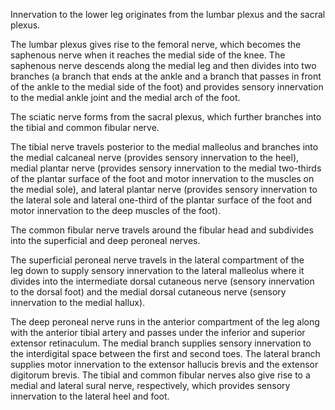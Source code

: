 Innervation to the lower leg originates from the lumbar plexus and the sacral plexus.

The lumbar plexus gives rise to the femoral nerve, which becomes the saphenous nerve when it reaches the medial side of the knee. The saphenous nerve descends along the medial leg and then divides into two branches (a branch that ends at the ankle and a branch that passes in front of the ankle to the medial side of the foot) and provides sensory innervation to the medial ankle joint and the medial arch of the foot.

The sciatic nerve forms from the sacral plexus, which further branches into the tibial and common fibular nerve.

The tibial nerve travels posterior to the medial malleolus and branches into the medial calcaneal nerve (provides sensory innervation to the heel), medial plantar nerve (provides sensory innervation to the medial two-thirds of the plantar surface of the foot and motor innervation to the muscles on the medial sole), and lateral plantar nerve (provides sensory innervation to the lateral sole and lateral one-third of the plantar surface of the foot and motor innervation to the deep muscles of the foot).

The common fibular nerve travels around the fibular head and subdivides into the superficial and deep peroneal nerves.

The superficial peroneal nerve travels in the lateral compartment of the leg down to supply sensory innervation to the lateral malleolus where it divides into the intermediate dorsal cutaneous nerve (sensory innervation to the dorsal foot) and the medial dorsal cutaneous nerve (sensory innervation to the medial hallux).

The deep peroneal nerve runs in the anterior compartment of the leg along with the anterior tibial artery and passes under the inferior and superior extensor retinaculum. The medial branch supplies sensory innervation to the interdigital space between the first and second toes. The lateral branch supplies motor innervation to the extensor hallucis brevis and the extensor digitorum brevis. The tibial and common fibular nerves also give rise to a medial and lateral sural nerve, respectively, which provides sensory innervation to the lateral heel and foot.